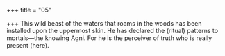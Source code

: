 +++
title = "05"

+++
This wild beast of the waters that roams in the woods has been installed  upon the uppermost skin.
He has declared the (ritual) patterns to mortals—the knowing Agni. For  he is the perceiver of truth who is really present (here).